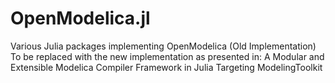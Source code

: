 # OpenModelica.jl
Various Julia packages implementing OpenModelica (Old Implementation)
To be replaced with the new implementation as presented in:
A Modular and Extensible Modelica Compiler Framework in Julia Targeting ModelingToolkit
